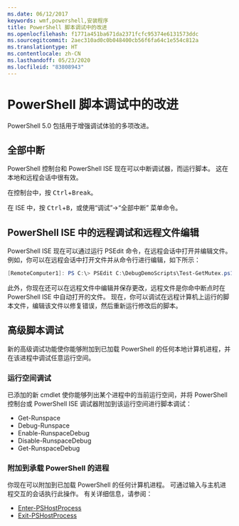```yaml
---
ms.date: 06/12/2017
keywords: wmf,powershell,安装程序
title: PowerShell 脚本调试中的改进
ms.openlocfilehash: f1771a451ba671da2371fcfc95374e6131573ddc
ms.sourcegitcommit: 2aec310ad0c0b048400cb56f6fa64c1e554c812a
ms.translationtype: HT
ms.contentlocale: zh-CN
ms.lasthandoff: 05/23/2020
ms.locfileid: "83808943"
---
```

# <a name="improvements-in-powershell-script-debugging"></a>PowerShell 脚本调试中的改进

PowerShell 5.0 包括用于增强调试体验的多项改进。

## <a name="break-all"></a>全部中断

PowerShell 控制台和 PowerShell ISE 现在可以中断调试器，而运行脚本。 这在本地和远程会话中很有效。

在控制台中，按 <kbd>Ctrl</kbd>+<kbd>Break</kbd>。

在 ISE 中，按 <kbd>Ctrl</kbd>+<kbd>B</kbd>，或使用“调试”->“全部中断”  菜单命令。

## <a name="remote-debugging-and-remote-file-editing-in-powershell-ise"></a>PowerShell ISE 中的远程调试和远程文件编辑

PowerShell ISE 现在可以通过运行 PSEdit 命令，在远程会话中打开并编辑文件。
例如，你可以在远程会话中打开文件并从命令行进行编辑，如下所示：

```powershell
[RemoteComputer1]: PS C:\> PSEdit C:\DebugDemoScripts\Test-GetMutex.ps1
```

此外，你现在还可以在远程文件中编辑并保存更改，远程文件是你命中断点时在 PowerShell ISE 中自动打开的文件。 现在，你可以调试在远程计算机上运行的脚本文件，编辑该文件以修复错误，然后重新运行修改后的脚本。

## <a name="advanced-script-debugging"></a>高级脚本调试

新的高级调试功能使你能够附加到已加载 PowerShell 的任何本地计算机进程，并在该进程中调试任意运行空间。

### <a name="runspace-debugging"></a>运行空间调试

已添加的新 cmdlet 使你能够列出某个进程中的当前运行空间，并将 PowerShell 控制台或 PowerShell ISE 调试器附加到该运行空间进行脚本调试：

- Get-Runspace
- Debug-Runspace
- Enable-RunspaceDebug
- Disable-RunspaceDebug
- Get-RunspaceDebug

### <a name="attach-to-process-hosting-powershell"></a>附加到承载 PowerShell 的进程

你现在可以附加到已加载 PowerShell 的任何计算机进程。 可通过输入与主机进程交互的会话执行此操作。 有关详细信息，请参阅：

- [Enter-PSHostProcess](/powershell/module/Microsoft.PowerShell.Core/Enter-PSHostProcess)
- [Exit-PSHostProcess](/powershell/module/Microsoft.PowerShell.Core/Exit-PSHostProcess)
